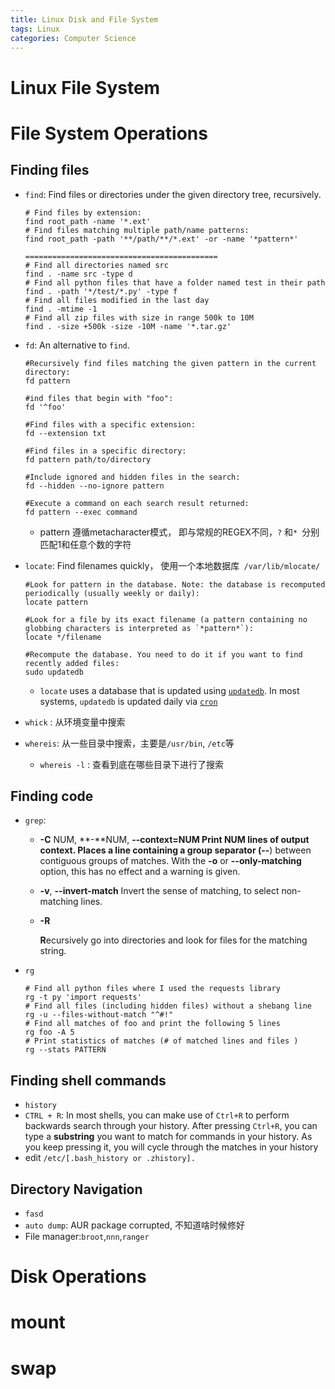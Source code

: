 ```yaml
---
title: Linux Disk and File System
tags: Linux
categories: Computer Science
---
```


# Linux File System

# File System Operations

## Finding files

* `find`:  Find files or directories under the given directory tree, recursively.

  ```shell
  # Find files by extension:
  find root_path -name '*.ext'
  # Find files matching multiple path/name patterns:
  find root_path -path '**/path/**/*.ext' -or -name '*pattern*'
  
  ===========================================
  # Find all directories named src
  find . -name src -type d
  # Find all python files that have a folder named test in their path
  find . -path '*/test/*.py' -type f
  # Find all files modified in the last day
  find . -mtime -1
  # Find all zip files with size in range 500k to 10M
  find . -size +500k -size -10M -name '*.tar.gz'
  ```

* `fd`: An alternative to `find`. 

  ```shell
  #Recursively find files matching the given pattern in the current directory: 
  fd pattern
  
  #ind files that begin with "foo": 
  fd '^foo' 
  
  #Find files with a specific extension: 
  fd --extension txt 
  
  #Find files in a specific directory: 
  fd pattern path/to/directory 
  
  #Include ignored and hidden files in the search: 
  fd --hidden --no-ignore pattern 
  
  #Execute a command on each search result returned: 
  fd pattern --exec command
  ```

  * pattern 遵循metacharacter模式， 即与常规的REGEX不同，`?` 和`* `分别匹配1和任意个数的字符

* `locate`: Find filenames quickly， 使用一个本地数据库` /var/lib/mlocate/`

  ```shell
  #Look for pattern in the database. Note: the database is recomputed periodically (usually weekly or daily):
  locate pattern
  
  #Look for a file by its exact filename (a pattern containing no globbing characters is interpreted as `*pattern*`):
  locate */filename
  
  #Recompute the database. You need to do it if you want to find recently added files:
  sudo updatedb
  
  ```

  * `locate` uses a database that is updated using [`updatedb`](https://www.man7.org/linux/man-pages/man1/updatedb.1.html). In most systems, `updatedb` is updated daily via [`cron`](https://www.man7.org/linux/man-pages/man8/cron.8.html)

* `whick` : 从环境变量中搜索

* `whereis`: 从一些目录中搜索，主要是`/usr/bin`, `/etc`等

  * `whereis -l` : 查看到底在哪些目录下进行了搜索



## Finding code

* `grep`:

  * **-C** NUM, **-**NUM, **--context=**NUM 
        Print **NUM** lines of output context.  Places a line containing a group separator (**--**) between contiguous groups of matches.  With the **-o** or **--only-matching**  option, this has no effect and a warning is given.

  * **-v**, **--invert-match** 
        Invert the sense of matching, to select non-matching lines.

  * **-R**

    **R**ecursively go into directories and look for files for the matching string.

* `rg`

  ```shell
  # Find all python files where I used the requests library
  rg -t py 'import requests'
  # Find all files (including hidden files) without a shebang line
  rg -u --files-without-match "^#!"
  # Find all matches of foo and print the following 5 lines
  rg foo -A 5
  # Print statistics of matches (# of matched lines and files )
  rg --stats PATTERN
  ```

## Finding shell commands

* `history`
* `CTRL + R`:  In most shells, you can make use of `Ctrl+R` to perform backwards search through your history. After pressing `Ctrl+R`, you can type a **substring** you want to match for commands in your history. As you keep pressing it, you will cycle through the matches in your history
* edit `/etc/[.bash_history or .zhistory].`

## Directory Navigation

* `fasd`
* `auto dump`: AUR package corrupted, 不知道啥时候修好
* File manager:`broot`,`nnn`,`ranger`

# 

# Disk Operations

# mount

# swap

